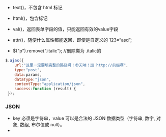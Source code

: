 * text()，不包含 html 标记
* html()，包含标记
* val()，返回表单字段的值，只能返回有效的value字段
* attr()，随便什么属性都能返回，即使是自定义的 123=“asd”;



* $("p").remove(".italic"); //删除类为 .italic的



```javascript
$.ajax({
    url:"这里一定要填完整的路径啊！参天呐！加 http://前缀啊",
    type:"post",
    data:params,
    dataType:"json",
    contentType:"application/json",
    success:function (result) {
 });
```





### JSON

* key 必须是字符串，value 可以是合法的 JSON 数据类型（字符串, 数字, 对象, 数组, 布尔值或 null）。
* 
